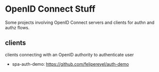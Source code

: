 # OpenID Connect Stuff

Some projects involving OpenID Connect servers and clients for authn and authz flows.   

## clients
clients connecting with an OpenID authority to authenticate user
- spa-auth-demo: https://github.com/felipereyel/auth-demo

